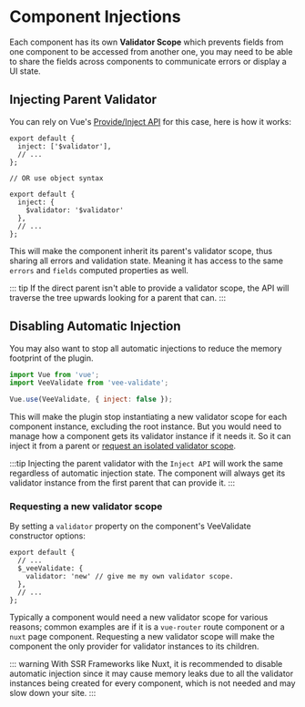 # Component Injections

Each component has its own __Validator Scope__ which prevents fields from one component to be accessed from another one, you may need to be able to share the fields across components to communicate errors or display a UI state.

## Injecting Parent Validator

You can rely on Vue's [Provide/Inject API](https://vuejs.org/v2/api/#provide-inject) for this case, here is how it works:

```js{2,9-11}
export default {
  inject: ['$validator'],
  // ...
};

// OR use object syntax

export default {
  inject: {
    $validator: '$validator'
  },
  // ...
};
```

This will make the component inherit its parent's validator scope, thus sharing all errors and validation state. Meaning it has access to the same `errors` and `fields` computed properties as well.

::: tip
  If the direct parent isn't able to provide a validator scope, the API will traverse the tree upwards looking for a parent that can.
:::

## Disabling Automatic Injection

You may also want to stop all automatic injections to reduce the memory footprint of the plugin.

```js
import Vue from 'vue';
import VeeValidate from 'vee-validate';

Vue.use(VeeValidate, { inject: false });
```

This will make the plugin stop instantiating a new validator scope for each component instance, excluding the root instance. But you would need to manage how a component gets its validator instance if it needs it. So it can inject it from a parent or [request an isolated validator scope](#requesting-a-new-validator-scope).

:::tip
  Injecting the parent validator with the `Inject API` will work the same regardless of automatic injection state. The component will always get its validator instance from the first parent that can provide it.
:::

### Requesting a new validator scope

By setting a `validator` property on the component's VeeValidate constructor options:

```js{4}
export default {
  // ...
  $_veeValidate: {
    validator: 'new' // give me my own validator scope.
  },
  // ...
};
```

Typically a component would need a new validator scope for various reasons; common examples are if it is a `vue-router` route component or a `nuxt` page component. Requesting a new validator scope will make the component the only provider for validator instances to its children.

::: warning
  With SSR Frameworks like Nuxt, it is recommended to disable automatic injection since it may cause memory leaks due to all the validator instances being created for every component, which is not needed and may slow down your site.
:::
